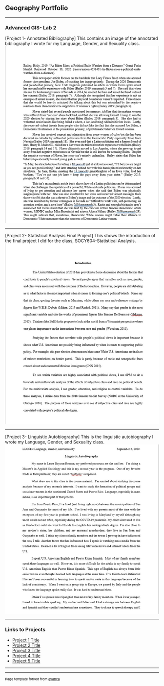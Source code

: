 ## Geography Portfolio

---

### Advanced GIS- Lab 2

[Project 1- Annotated Bibliography]
This contains an image of the annotated bibliography I wrote for my Language, Gender, and Sexuality class.
[<img src="images/QGIS Class Lab First Image 2.jpg?raw=true"/>](/sample_page) 

---
[Project 2- Statistical Analysis Final Project]
This shows the introduction of the final project I did for the class, SOCY604-Statistical Analysis.  
[<img src="images/QGIS Class Lab 2 Second Image 2.jpg?raw=true"/>](/sample_page2) 

---
[Project 3- Linguistic Autobiography]
This is the linguistic autobiography I wrote my Language, Gender, and Sexuality class. 
[<img src="images/QGIS Class Lab 3 Third Image.jpg?raw=true"/>](/sample_page3) 

---

### Links to Projects

- [Project 1 Title](http://example.com/) 
- [Project 2 Title](http://example.com/)
- [Project 3 Title](http://example.com/)
- [Project 4 Title](http://example.com/)
- [Project 5 Title](http://example.com/)

---




---
<p style="font-size:11px">Page template forked from <a href="https://github.com/evanca/quick-portfolio">evanca</a></p>
<!-- Remove above link if you don't want to attibute -->

